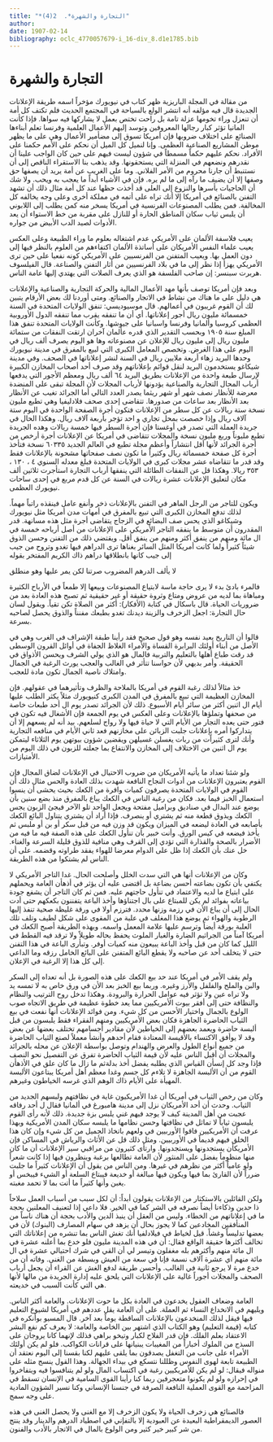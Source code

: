 ```yaml
---
title: "*التجارة والشهرة*.  2(4)"
author: 
date: 1907-02-14
bibliography: oclc_4770057679-i_16-div_8.d1e1785.bib
---
```




#  التجارة والشهرة 

 من مقالة في  المجلة  الباريزية 
 ظهر كتاب في نيويورك مؤخراً اسمه طريقة الإعلانات الجديدة قال فيه مؤلفه أنه انتشر الولع بالسياحة في المجتمع الحديث فلم تكتف كل أمة أن تنعزل وراء تخومها عزلة تامة بل راحت تختص بعمل لا يشاركها فيه سواها. فإذا كأنت المانيا تؤثر كبار رجالها المعروفين وتوسد إليهم الأعمال العلمية وفرنسا تعلم أبناءها الصنائع على اختلاف ضروبها فإن أمريكا تسوق إلى مضأمير الأعمال وهي على ما يظهر موطن المشاريع الصناعية العظمى. وإنا لنميل كل الميل أن نحكم على الأمم حكمنا على الأفراد. نحكم عليهم حكماً مسمطاً في شؤون ليست فيهم على حين كان الواجب علينا أن نقدرهم ونضعهم في المنزلة التي يستحقونها. وقد يذهب بنا الاستقراء الناقص إلى أن نستنبط أن جارنا محروم من الأمر الفلاني. وما على الغريب عن أمة يريد أن يصفها حق وصفها إلا أن يضيف ما رآه إلى ما لم يره. فإن في الأشياء أبداً ما يعجب به ويحب. ولا شك أن الحاجيات بأسرها والنزوع إلى العلى قد أخذت حظها عند كل أمة مثال ذلك أن تشهد التفنن بالصنائع في أمريكا إلا أنك تراه على أتمه في مملكة أخرى وعلى وجه يخالفه كل المخالفة. فمن يطلب المصنوعات الفرنسية في أمريكا يسخر منه كمن يطلب إلى اللابوني أن يلبس ثياب سكان   المناطق الحارة أو للنازل على مقربة من خط الاستواء أن يعد الأدوات لصيد الدب الأبيض من جواره. 

 يعيب فلاسفة الألمان على الأمريكي عدم اشتغاله بعلوم ما وراء الطبيعة وعلى العكس يعيب علماء النفس الأمريكان على أساتذة الألمان اكتفاءهم من العلوم بالنظر فيها إلى دون العمل بها. ويعيب المتفنن من الفرنسيين على الأمريكي كونه نفعيا على حين ترى الأمريكي يهزأ إذا نظر إلى ما في بلاد الفرنسيين من أثار التفنن والصناعة. قال الفيلسوف هربرت سبنسر: إن صاحب الفلسفة هو الذي يعرف الصلات التي يهتدي إليها عامة الناس. 

 وبعد فإن أمريكا توصف بأنها مهد الأعمال المالية والحركة التجارية والصناعية والإعلانات هي دليل على ما هناك من نشاط في الاتجار والصنائع. ومتى أوردنا لك بعض الأرقام يتبين لك أن القوم غريبون في أعمالهم. قال موسيوديسي: تنفق الولايات   المتحدة في السنة  خمسمائة  مليون ريال أجور إعلاناتها. أي أن ما تنفقه يقرب مما تنفقه الدول الأوروبية العظمى كروسيا وألمانيا وفرنسا واسبانيا على جيوشها. وكأنت الولايات المتحدة تنفق هذا المبلغ سنة  ١٩٠٥  وبحسب التقدير الذي قدره عألمان آخران ارتقت النفقات من  ستمائة  مليون ريال إلى مليون ريال للإعلان عن مصنوعاته وها هو اليوم يصرف  ألف  ريال في اليوم على هذا الغرض. وتخصص المعامل الكبرى التي لبيع بالمفرق في مدينة نيويورك وحدها البريد زهاء  أربعة  ملايين ريال في السنة لنشر إعلاناتها في الصحف. وفي مدينة شيكاغو يستخدمون البريد لنقل قوائم بإعلاناتهم وقد صرف  أحد  أصحاب المخازن الكبيرة لإرسال طبعة واحدة من الإعلانات بطريق البريد  ٦٤  ألف  ريال ومعظم الأجور التي يدفعها أرباب المحال التجارية والصناعية يؤدونها لأرباب المجلات لأن المجلة تبقى على المنضدة معرضة للأنظار نصف شهر أو شهر ريثما يصدر العدد التالي أما الجرائد تغيب عن الأنظار بعد الأنظار بعد ساعات من صدورها.   تتقاضى  إحدى  صحف فلادليفيا وهي تطبع مليون نسخة  ستة  ريالات عن كل سطر من الإعلانات فتكون أجرة الصفحة الواحدة في اليوم  ستة آلاف  ريال وإذا خصصت بمحل تجاري و  احد  تؤجر بأربعة  آلاف  ريال. وهكذا الحال في جريدة العملة التي تصدر في أوغستا فإن أجرة السطر فيها  خمسة  ريالات وهده الجريدة تطبع مليوناً وربع مليون نسخة والمجلات تتقاضى في أمريكا عن الإعلانات أجرة أرخص من أجرة الجرائد لأنها أقل انتشاراً وأعظم مجلة تطبع في العالم الجديد  ٦٠٣٣٥  نسخة فتأخذ أجرة كل صفحة  خمسمائة  ريال وكثيراً ما تكون نصف صفحاتها مشحونة بالإعلانات فقط وقد قدر ما تتقاضاه  عشر  مجلات كبرى في الولايات المتحدة فبلغ معدله السنوي  ٤  ،  ١٣٠  ،  ٣٥٣  ريالا. وهكذا قل عن النفقات الطائلة التي ينفقها أرباب التجارة استأجرت  ثلاثين  ألف  مكان لتعليق الإعلانات  عشرة  ريالات في السنة عن كل قدم مربع في  إحدى  ساحات نيويورك العظمى. 

 ويكون للتاجر من الرجل الماهر في التفنن بالإعلانات ذخر وأنفع عامل فينقذه راتباً مهماً. لذلك تدفع المخازن الكبرى التي تبيع بالمفرق في أمهات مدن أمريكا مثل نيويورك وشيكاغو الذي يحس صف البضائع في الزجاج يتقاضى أجرة مثل هذه مسانهة.   قدر المقدرون أن متوسط ما ينفقه التاجر الأمريكي على الإعلانات من أصل أرباحه  خمسة  في ال  مائة  ومنهم من ينفق أكثر ومنهم من ينفق أقل. ويقتضي ذلك من التفنن وحسن الذوق شيئاً كثيراً ولما كانت أمريكا المثل السائر بغناها ترى الدراهم فيها تغدو وتروح من جيب إلى جيب كانها بانطلاقها دراهم ذاك الكريم المفتخر بقوله 

 لا يألف الدرهم المضروب صرتنا   لكن يمر عليها وهو منطلق  

 فالمرء بادئ بدء لا يرى حاجة ماسة لابتياع المصنوعات وبيعها إلا طمعاً في الأرباح الكثيرة ومباهاة بما لديه من عروض ومتاع وثروة حقيقة أو غير حقيقية ثم تصبح هذه العادة بعد من ضروريات الحياة. قال باسكال في كتابة (الأفكار): أكثر من الصلاة تكن تقياً. ويقول لسان حال التجارة: اجعل الزخرف والزينة ديدنك تغدو بطبعك مفنناً والذوق يحصل لصاحبه بسرعة. 

 قالوا أن التاريخ يعيد نفسه وهو قول صحيح فقد رأينا طبقة الإشراف في الغرب وهي   في الأصل من أبناء أولئك البرابرة القساة والأمراء الغلاظ الجفاة في أوائل القرون الوسطى قد رقت طباع أهلها بالتعليم والتربية فالمال هو الذي يولي الشرف ويحسن الأذواق في الحقيقة. وأمر بديهي لأن حواسنا تتأثر في الغالب والعجب يورث الرغبة في الجمال وامتلاك ناصية الجمال تكون مادة للعجب. 

 خذ مثالاً لذلك رغبة القوم في أمريكا بالملاحة والظرف وتأثيرهما في عقولهم. فإن المخازن العظيمة التي تبيع بالمفرق في المدن الكبرى كنيويورك مثلاً يكثر الطلب عليها أيام ال  اثنين  أكثر من سائر أيام الأسبوع. ذلك لأن الجرائد تصدر يوم ال  أحد  طبعات خاصة من صحفها وتملؤها بالإعلانات وعلى العكس في يوم الجمعة فإن الأشغال فيه تكون في فتور حتى يعده التجار من الأيام التي لا حياة فيها ولا رواج لسلعهم. بيد أنه لم يسعهم إلا أن يتداركوا أمره بإعلانات جلبت الزبائن على مخازنهم فعد ثاني الأيام في منافعه التجارية وأنك لترى كثيراًت من ربات يغسلن غسيلهن ويقضين شؤون بيوتهن يوم الثلاثاء ليتمكن يوم ال  اثنين  من الاختلاف إلى المخازن والانتفاع بما جعلته للزبون في ذلك اليوم من الأمتيازات. 

 ولو شئنا تعداد ما يأتيه الأمريكان من ضروب الاحتيال في الإعلانات لضاق المجال فإن القوم يعتبرون الإعلانات من أدوات النجاح النافعة شهدت بذلك العادة والحس مثال ذلك أن   القوم في الولايات المتحدة يصرفون كميات وافرة من الكعك بحيث يحشى أن ينسوا استعمال الخبز فيما بعد. فكان من رغبة الناس في الكعك يباع بالمفرق منذ بضع سنين بأن يوضع عند البدال في صناديق وبراميل مفتحة ويجعل الواحد تلو الآخر فيجئ الزبون يجس الكعك ويذوق قطعة منه ثم يشتري أو ينصرف. فإذا أراد أن يشتري يتناول البائع الكعك بأصابعه في العادة ليضعه في الميزان ويكون قد وزن فيه من قبل سكر أو بن أو ملبس ثم يأخذ فيضعه في كيس الورق. وأنت خبير بأن تنأول الكعك على هذه الصفة فيه ما فيه من الأضرار بالصحة والقذارة التي تؤدي إلى القرف وهي منافية للذوق قليلة السرعة والغناء. خل عنك بأن الكعك إذا ظل على الدوام معرضا للهواء يفقد طراوته وقضمه. على أن الناس لم يشتكوا من هذه الطريقة. 

 وكان من الإعلانات أنها هي التي سدت الخلل وأصلحت الحال. غدا التاجر الأمريكي لا يكتفي بأن تكون بضاعته أحسن بضاعة بل اقتضى عليه أن يؤثر في أذهأن العامة ويحملهم على ابتياع ما لديه والاعتماد في تنأول حاجتهم عليه. فمن ثم كان التاجر أن يشفع   جودة بياعاته بفوائد لم يكن للمبتاع على بال اجتناؤها وأخذ الباعة يتفننون بكعكهم حتى أدت الحال إلى أن يباع الأن في رزمة وزنها محدد. فترزم أولا في ورقة غليظة صحية تنفذ إليها الرطوبة والهواء ثم يوضع هذا المغلف في علبة من المقوى على شكل لطيف وتلف تلك العلبة بورقة أيضاً وترسم عليها علامة المعمل واسمه. وبهذه الطريقة أصبح الكعك في أمريكا آمناً من الجراثيم الضارة والغبار الملوث يحفظ بحاله طويلاً ولا ترقد فيه القطط في الليل كما كان من قبل وأخذ الباعة يبيعون منه كميات أوفر. وتبأرى الباعة في هذا التفنن حتى لا يتخلف  أحد  عن صاحبه ولا يقطع البائع المتفنن على البائع الخامل رزقه وما الداعي إلى كل هذا إلا الرغبة في الإعلان. 

 ولم يقف الأمر في أمريكا عند حد بيع الكعك على هذه الصورة بل أنه تعداه إلى السكر والبن والملح والفلفل والأرز وغيره. وربما بيع الخبز بعد الأن في ورق خاص به لا تمسه يد ولا تراه عين ولا تؤثر فيه عوامل الحرارة والبرودة. وهكذا تدخل روح الترتيب والنظام والنظافة حتى إلى أفقر بيوت الأمريكيين مما يعد خطوة عظيمة في طريق الاتجاه صوب الولوع بالجمال واختيار الأحسن من كل شيء.   ومن فوائد الإعلانات أنها نفعت في بيع الثياب الحاضرة الجاهزة فكان بعض الأمريكيين ومنهم الفقراء فقط يلبسون من قبل ألبسة حاضرة ويعمد بعضهم إلى الخياطين لأن مقادير أجسامهم تختلف بعضها عن بعض وقد لا يوأفق الاكتساء بالأقيسة المعتادة فقام أحدهم وأنشأ معملاً لصنع الثياب الحاضرة من جميع أنواع الطول والعرض والهندام وتوصل بواسطة الإعلان عن محله بالجرائد والمجلات أن أقبل الناس عليه لأن قيمة الثياب الحاضرة تفرق عن التفصيل نحو النصف فإذا وجد كل إنسأن القياس الذي يطلبه يفضل أخذ بدلةثم ما زال ما كان علق في الأذهأن القوم من أن الألبسة الجاهزة لا تلاءم كل جسم وغدا معظم أهل أمريكا يبتاعون الألبسة المهيأة على الأيام ذاك الوهم الذي غرسه الخياطون وغيرهم. 

 وكان من رخص الثياب في أمريكا أن غدا الأمريكيون غاية في نظافتهم ولبسهم الجديد من الثياب. وحدث أن  أحد  الأمريكان نزل إلى مدينة هامبورغ في ألمانيا فقال ل  أحد  رفاقه عجبت من أهل المدينة كيف لا يوجد فيهم غني يلبس بزة جديدة. ذلك لأنه رأى القوم يلبسون ثياباً لا تماثل في نظافتها وحسن نظامها ما يلبسه سكان المدن الأمريكية وبهذا عرفت أن الأمريكيين فاقوا الأوربيين في ولعهم باتخاذ الجميل من كل شيء وإن كان هذا الخلق فيهم قديماً في الأوربيين. ومثل ذلك قل عن الأثاث   والرياش في المساكن فإن الأمريكأن يستجدونها ويستجدونها. وارتأى كثيرون من مراقبي سير الإعلانات أن ما كان منها منظوماً يفضل على المنثور لأن العامة تطالعها برغبة وينظرون فيها إذا كانت شعراً ولو عامياً أكثر من نظرهم في غيرها. ومن الناس من يقول أن الإعلانات كثيراً ما جلبت ضرراً لأن القارئ بما فيها ويكون فيها مبالغة أو خديعة فيبتاع السلعة أو الشيء فيبخس أو يغبن وأنها كثيراً ما أتت بما لا تحمد مغبته. 

 ولكن القائلين بالاستكثار من الإعلانات يقولون أبداً: أن لكل سبب من أسباب العمل سلاحاً ذا حدين وذكاءنا أيضاً نصرفه في الشر كما في الخير. فلا داعي إذا لتعنيف المعلنين بحجة ما في إعلاناتهم من الخطاء. وليس من العقل أن ينبذ الدين والأدب بحجة أن هناك ناساً من المنأفقين المخادعين كما لا يجوز بحال أن يزهد في سهام المصارف (البنوك) لأن في بعضها تدليساً وغشاً.   قيل لخياط في فيلادلفيا أنك تغش الناس بما تنشره من إعلاناتك التي تخالف أكثرها حقيقة الواقع فقال: أن في هذه المدينة مليون فلو خدع بما أعلنه  عشرة  في ال  مائة  منهم وأكثرهم بله مغفلون وتيسر لي أن القي في شرك احتيالي  عشرة  في ال  مائة  منهم أي  عشرة  آلاف  نسمة فإنا في سعة من العيش وبسطة من الغنى. وفاته أن من خدع مرة لا يرجع ثانية في الغالب. وأحسن طريقة لدفع الغش عن القراء أن يجعل أرباب الصحف والمجلات أجوراً غالية على الإعلانات التي يلحق عليه إدارة الجريدة من مالها لأنها هي التي كأنت السبب في خديعته. 

 العامة وضعاف العقول يخدعون في العادة بكل ما حوت الإعلانات. والعامة أكثر الناس. ويليهم في الانخداع النساء ثم العملة. على أن العامة يقل عددهم في أمريكا لشيوع التعليم فيها فيقل لذلك المنخدعون بالإعلانات الساقطة يوماً بعد آخر. قال المسيو بوأنكره في كتابه (قيمة التعليم) وهو الكتاب الذي اشتهر بين الخاصة والعامة: لا يعرف كم نفع البشر الاعتقاد بعلم الفلك. فإن قدر الفلاح لكبار وتيخو براهي فذلك لإنهما كانا يروجان على السذج من الملوك أخباراً من المغيبات يبنيانها على قرانات الكواكب. فلو لم يكن أولئك الأمراء على جانب من التغفل يصدقون بما يلقى عليهم لكنا بقسنا إلى اليوم   نعتقد أن الطبيعة تابعة لهوى النفوس وظللنا نتسكع في بيداء الجهالة. وهذا القول ينسج مثله على منواله فيقال: لو لم يكن للأمريكيين رغبة في اكتساب المال ولو لم يتنافسوا فيه ويتفاخروا في إحرازه ولو لم يكونوا متعجرفين ربما كنا رأينا القوى السامية في الإنسان تسقط في المزاحمة مع القوى العملية النافعة الصرفة في جنسنا الإنساني وكنا نسير الشؤون المادية على وجه سمج. 

 فالصنائع هي زخرف الحياة ولا يكون الزخرف إلا مع الغنى ولا يحصل الغنى في هذه العصور الديمقراطية البعيدة عن العبودية إلا بالتفإني في اصطياد الدرهم والدينار وقد ينتج من شر كبير خير كثير ومن الولوع بالمال في الاتجار بالأدب والفنون. 
